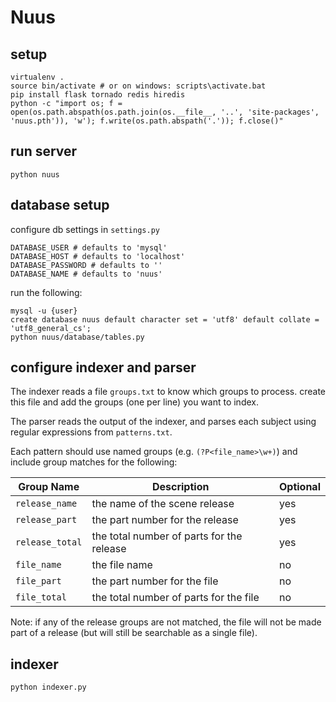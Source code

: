 # Nuus

## setup

    virtualenv .
    source bin/activate # or on windows: scripts\activate.bat
    pip install flask tornado redis hiredis
    python -c "import os; f = open(os.path.abspath(os.path.join(os.__file__, '..', 'site-packages', 'nuus.pth')), 'w'); f.write(os.path.abspath('.')); f.close()"

## run server

    python nuus

## database setup

configure db settings in `settings.py`

    DATABASE_USER # defaults to 'mysql'
    DATABASE_HOST # defaults to 'localhost'
    DATABASE_PASSWORD # defaults to ''
    DATABASE_NAME # defaults to 'nuus'

run the following:

    mysql -u {user}
    create database nuus default character set = 'utf8' default collate = 'utf8_general_cs';
    python nuus/database/tables.py

## configure indexer and parser

The indexer reads a file `groups.txt` to know which groups to process. create this file and add the groups (one per line) you want to index.

The parser reads the output of the indexer, and parses each subject using regular expressions from `patterns.txt`.

Each pattern should use named groups (e.g. `(?P<file_name>\w+)`) and include group matches for the following:

| Group Name      | Description                               | Optional |
| --------------- | ----------------------------------------- | -------- |
| `release_name`  | the name of the scene release             | yes      |
| `release_part`  | the part number for the release           | yes      |
| `release_total` | the total number of parts for the release | yes      |
| `file_name`     | the file name                             | no       |
| `file_part`     | the part number for the file              | no       |
| `file_total`    | the total number of parts for the file    | no       |

Note: if any of the release groups are not matched, the file will not be made part of a release (but will still be searchable as a single file).

## indexer

    python indexer.py